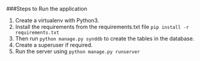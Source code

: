 
###Steps to Run the application

1. Create a virtualenv with Python3.
2. Install the requirements from the requirements.txt file `pip install -r requirements.txt`
4. Then run `python manage.py synddb` to create the tables in the database.
5. Create a superuser if required.
3. Run the server using `python manage.py runserver`